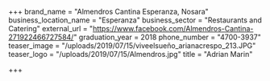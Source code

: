 +++
brand_name = "Almendros Cantina Esperanza, Nosara"
business_location_name = "Esperanza"
business_sector = "Restaurants and Catering"
external_url = "https://www.facebook.com/Almendros-Cantina-271922466727584/"
graduation_year = 2018
phone_number = "4700-3937"
teaser_image = "/uploads/2019/07/15/viveelsueño_arianacrespo_213.JPG"
teaser_logo = "/uploads/2019/07/15/Almendros.jpg"
title = "Adrian Marin"

+++
